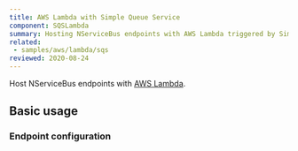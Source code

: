 ```yaml
---
title: AWS Lambda with Simple Queue Service
component: SQSLambda
summary: Hosting NServiceBus endpoints with AWS Lambda triggered by Simple Queue Service
related:
 - samples/aws/lambda/sqs
reviewed: 2020-08-24
---
```


Host NServiceBus endpoints with [AWS Lambda](https://aws.amazon.com/lambda/).

## Basic usage

### Endpoint configuration
